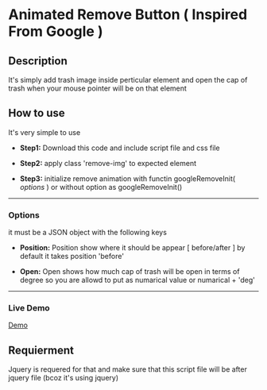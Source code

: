 Animated Remove Button ( Inspired From Google )
===============================================

## Description
It's simply add trash image inside perticular element
and open the cap of trash when your mouse pointer will be on that element


## How to use
It's very simple to use

+ **Step1:**
	Download this code 
	and include script file and css file

+ **Step2:**
	apply class 'remove-img' to expected element

+ **Step3:**
	initialize remove animation with functin googleRemoveInit( *options* )
	or
	without option as googleRemoveInit()

----------------------------------------

### Options
it must be a JSON object with the following keys

+ **Position:**
	Position show where it should be appear [ before/after ]
	by default it takes position 'before'

+ **Open:** 
	Open shows how much cap of trash will be open in terms of degree
	so you are allowd to put as numarical value or numarical + 'deg'

----------------------------------------

### Live Demo
[Demo](http://championhk.comze.com/Animated-Remove-Button/)

## Requierment
Jquery is requered for that
and make sure that this script file will be after jquery file (bcoz it's using jquery)
